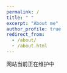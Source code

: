 ```yaml
---
permalink: /
title: " "
excerpt: "About me"
author_profile: true
redirect_from: 
  - /about/
  - /about.html
---
```

网站当前正在维护中
